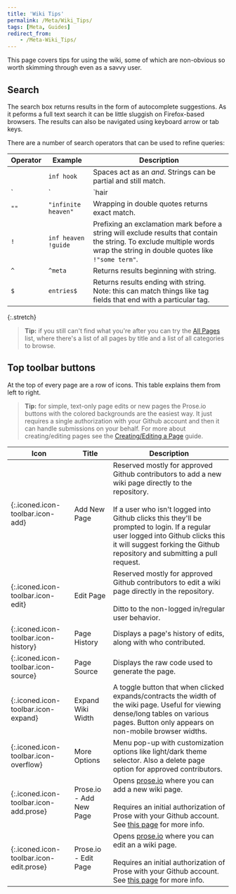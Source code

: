 ```yaml
---
title: 'Wiki Tips'
permalink: /Meta/Wiki_Tips/
tags: [Meta, Guides]
redirect_from:
    - /Meta-Wiki_Tips/
---
```


This page covers tips for using the wiki, some of which are non-obvious so worth skimming through even as a savvy user.

## Search

The search box returns results in the form of autocomplete suggestions. As it peforms a full text search it can be little sluggish on Firefox-based browsers. The results can also be navigated using keyboard arrow or tab keys.

There are a number of search operators that can be used to refine queries:

| Operator | Example | Description |
|-|-|-|
| ` ` | `inf hook` | Spaces act as an *and*. Strings can be partial and still match. |
| `|` | `hair | sound` | Pipes act as an *or*, returning results of either string. |
| `""` | `"infinite heaven"` | Wrapping in double quotes returns exact match. |
| `!` | `inf heaven !guide` | Prefixing an exclamation mark before a string will exclude results that contain the string. To exclude multiple words wrap the string in double quotes like `!"some term"`. |
| `^` | `^meta` | Returns results beginning with string. |
| `$` | `entries$` | Returns results ending with string. Note: this can match things like tag fields that end with a particular tag. |
{:.stretch}

> **Tip:** if you still can't find what you're after you can try the [All Pages](/Meta-All_Pages) list, where there's a list of all pages by title and a list of all categories to browse.


## Top toolbar buttons

At the top of every page are a row of icons. This table explains them from left to right.

> **Tip:** for simple, text-only page edits or new pages the Prose.io buttons with the colored backgrounds are the easiest way. It just requires a single authorization with your Github account and then it can handle submissions on your behalf. For more about creating/editing pages see the [Creating/Editing a Page](/Meta-Creating_Editing_a_Page) guide.

| Icon | Title | Description |
|-|-|-|
| [](/){:.iconed.icon-toolbar.icon-add} | Add New Page | Reserved mostly for approved Github contributors to add a new wiki page directly to the repository.<br/><br/>If a user who isn't logged into Github clicks this they'll be prompted to login. If a regular user logged into Github clicks this it will suggest forking the Github repository and submitting a pull request. |
| [](/){:.iconed.icon-toolbar.icon-edit} | Edit Page | Reserved mostly for approved Github contributors to edit a wiki page directly in the repository.<br/><br/>Ditto to the non-logged in/regular user behavior. |
| [](/){:.iconed.icon-toolbar.icon-history} | Page History | Displays a page's history of edits, along with who contributed. |
| [](/){:.iconed.icon-toolbar.icon-source} | Page Source | Displays the raw code used to generate the page. |
| [](/){:.iconed.icon-toolbar.icon-expand} | Expand Wiki Width | A toggle button that when clicked expands/contracts the width of the wiki page. Useful for viewing dense/long tables on various pages. Button only appears on non-mobile browser widths. |
| [](/){:.iconed.icon-toolbar.icon-overflow} | More Options | Menu pop-up with customization options like light/dark theme selector. Also a delete page option for approved contributors. |
| [](/){:.iconed.icon-toolbar.icon-add.prose} | Prose.io - Add New Page | Opens [prose.io](https://prose.io) where you can add a new wiki page.<br/><br/>Requires an initial authorization of Prose with your Github account. See [this page](/Meta-Creating_Editing_a_Page) for more info. |
| [](/){:.iconed.icon-toolbar.icon-edit.prose} | Prose.io - Edit Page | Opens [prose.io](https://prose.io) where you can edit an a wiki page.<br/><br/>Requires an initial authorization of Prose with your Github account. See [this page](/Meta-Creating_Editing_a_Page) for more info. |